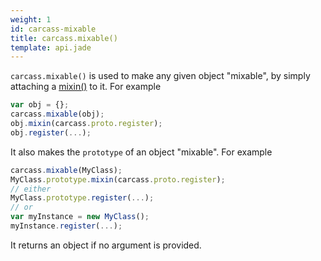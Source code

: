 ```yaml
---
weight: 1
id: carcass-mixable
title: carcass.mixable()
template: api.jade
---
```


`carcass.mixable()` is used to make any given object "mixable", by simply attaching a [mixin()](#helpers.mixin) to it. For example

```js
var obj = {};
carcass.mixable(obj);
obj.mixin(carcass.proto.register);
obj.register(...);
```

It also makes the `prototype` of an object "mixable". For example

```js
carcass.mixable(MyClass);
MyClass.prototype.mixin(carcass.proto.register);
// either
MyClass.prototype.register(...);
// or
var myInstance = new MyClass();
myInstance.register(...);
```

It returns an object if no argument is provided.
